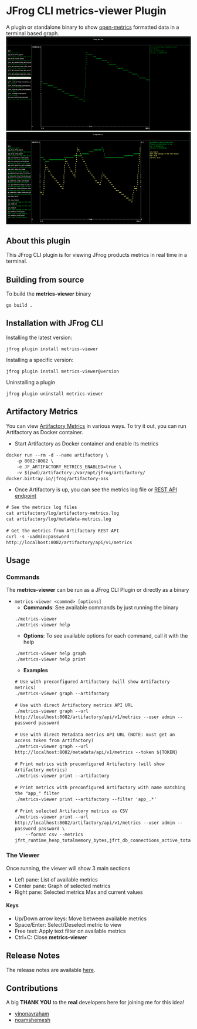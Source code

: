 # JFrog CLI metrics-viewer Plugin
A plugin or standalone binary to show [open-metrics](https://openmetrics.io/) formatted data in a terminal based graph.
![The Metrics Viewer Graph - single metric](images/metrics-viewer-graph.png)
![The Metrics Viewer Graph - multiple metrics](images/metrics-viewer-graph-multiple.png)

## About this plugin
This JFrog CLI plugin is for viewing JFrog products metrics in real time in a terminal. 

## Building from source
To build the **metrics-viewer** binary
```
go build .
```

## Installation with JFrog CLI
Installing the latest version:
```shell
jfrog plugin install metrics-viewer
```

Installing a specific version:
```shell
jfrog plugin install metrics-viewer@version
```

Uninstalling a plugin
```shell
jfrog plugin uninstall metrics-viewer
```

## Artifactory Metrics
You can view [Artifactory Metrics](https://www.jfrog.com/confluence/display/JFROG/Open+Metrics) in various ways.
To try it out, you can run Artifactory as Docker container.

* Start Artifactory as Docker container and enable its metrics
```shell
docker run --rm -d --name artifactory \
    -p 8082:8082 \
    -e JF_ARTIFACTORY_METRICS_ENABLED=true \
    -v $(pwd)/artifactory:/var/opt/jfrog/artifactory/ docker.bintray.io/jfrog/artifactory-oss
```
* Once Artifactory is up, you can see the metrics log file or [REST API endpoint](https://www.jfrog.com/confluence/display/JFROG/Artifactory+REST+API#ArtifactoryRESTAPI-GettheOpenMetricsforArtifactory)
```shell
# See the metrics log files
cat artifactory/log/artifactory-metrics.log
cat artifactory/log/metadata-metrics.log

# Get the metrics from Artifactory REST API
curl -s -uadmin:password http://localhost:8082/artifactory/api/v1/metrics
```

## Usage
### Commands
The **metrics-viewer** can be run as a JFrog CLI Plugin or directly as a binary
* `metrics-viewer <commnd> [options]`
    - **Commands**: See available commands by just running the binary
    ```shell
    ./metrics-viewer
    ./metrics-viewer help
    ```
    - **Options**: To see available options for each command, call it with the help
    ```shell
    ./metrics-viewer help graph 
    ./metrics-viewer help print 
    ```
    - **Examples**
    ```shell
    # Use with preconfigured Artifactory (will show Artifactory metrics)
    ./metrics-viewer graph --artifactory

    # Use with direct Artifactory metrics API URL
    ./metrics-viewer graph --url http://localhost:8082/artifactory/api/v1/metrics --user admin --password password
    
    # Use with direct Metadata metrics API URL (NOTE: must get an access token from Artifactory)
    ./metrics-viewer graph --url http://localhost:8082/metadata/api/v1/metrics --token ${TOKEN}

    # Print metrics with preconfigured Artifactory (will show Artifactory metrics)
    ./metrics-viewer print --artifactory

    # Print metrics with preconfigured Artifactory with name matching the "app_" filter
    ./metrics-viewer print --artifactory --filter 'app_.*'

    # Print selected Artifactory metrics as CSV
    ./metrics-viewer print --url http://localhost:8082/artifactory/api/v1/metrics --user admin --password password \
        --format csv --metrics jfrt_runtime_heap_totalmemory_bytes,jfrt_db_connections_active_total
    ```

### The Viewer
Once running, the viewer will show 3 main sections
- Left pane: List of available metrics
- Center pane: Graph of selected metrics
- Right pane: Selected metrics Max and current values 

#### Keys
- Up/Down arrow keys: Move between available metrics
- Space/Enter: Select/Deselect metric to view
- Free text: Apply text filter on available metrics
- Ctrl+C: Close **metrics-viewer**

## Release Notes
The release notes are available [here](RELEASE.md).

## Contributions
A big **THANK YOU** to the **real** developers here for joining me for this idea!
- [yinonavraham](https://github.com/yinonavraham)
- [noamshemesh](https://github.com/noamshemesh)

